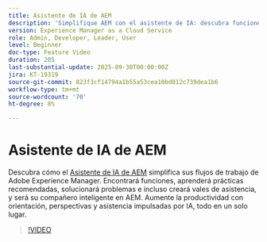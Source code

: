```yaml
---
title: Asistente de IA de AEM
description: 'Simplifique AEM con el asistente de IA: descubra funciones, prácticas recomendadas y solucione problemas a la vez que aumenta la productividad con la compatibilidad con tecnología de IA.'
version: Experience Manager as a Cloud Service
role: Admin, Developer, Leader, User
level: Beginner
doc-type: Feature Video
duration: 205
last-substantial-update: 2025-09-30T00:00:00Z
jira: KT-19319
source-git-commit: 823f3cf14794a1b55a53cea10bd012c739dea1b6
workflow-type: tm+mt
source-wordcount: '70'
ht-degree: 8%

---
```



# Asistente de IA de AEM

Descubra cómo el [Asistente de IA de AEM](https://experienceleague.adobe.com/es/docs/experience-manager-cloud-service/content/ai-in-aem/ai-assistant/ai-assistant-in-aem#) simplifica sus flujos de trabajo de Adobe Experience Manager. Encontrará funciones, aprenderá prácticas recomendadas, solucionará problemas e incluso creará vales de asistencia, y será su compañero inteligente en AEM. Aumente la productividad con orientación, perspectivas y asistencia impulsadas por IA, todo en un solo lugar.

>[!VIDEO](https://video.tv.adobe.com/v/3475361/?learn=on&enablevpops&captions=spa)
